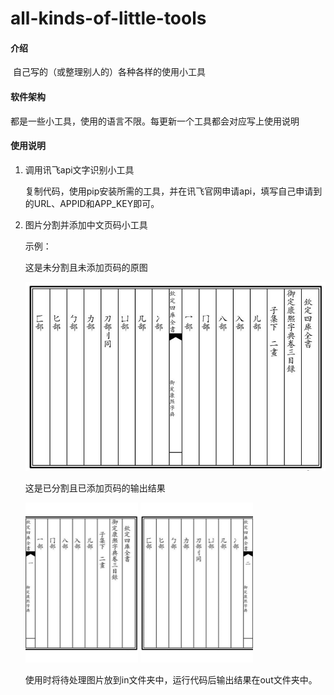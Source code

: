 # all-kinds-of-little-tools

#### 介绍
​	自己写的（或整理别人的）各种各样的使用小工具

#### 软件架构

​	都是一些小工具，使用的语言不限。每更新一个工具都会对应写上使用说明

#### 使用说明

1. 调用讯飞api文字识别小工具

   复制代码，使用pip安装所需的工具，并在讯飞官网申请api，填写自己申请到的URL、APPID和APP_KEY即可。

   

2. 图片分割并添加中文页码小工具

   示例：

   这是未分割且未添加页码的原图

   ![1](./2-图片分割并添加中文页码小工具/原图.jpg)

   这是已分割且已添加页码的输出结果

   <img src="./2-图片分割并添加中文页码小工具/1.jpg" alt="1" style="zoom: 25%;" />

   <img src="./2-图片分割并添加中文页码小工具/2.jpg" alt="2" style="zoom:25%;" />

   使用时将待处理图片放到in文件夹中，运行代码后输出结果在out文件夹中。
